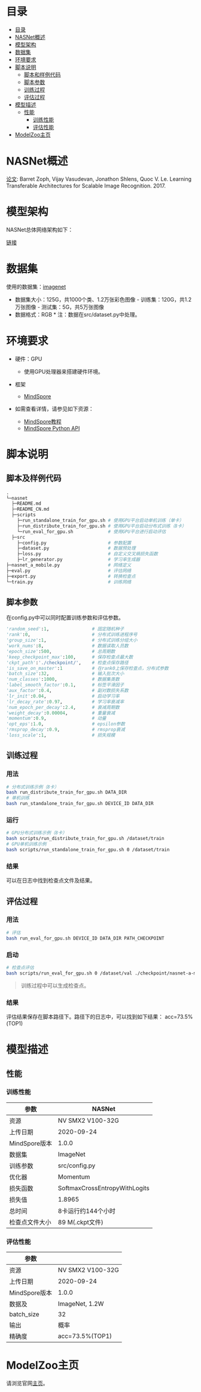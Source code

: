 # 目录

<!-- TOC -->

- [目录](#目录)
- [NASNet概述](#NASNet概述)
- [模型架构](#模型架构)
- [数据集](#数据集)
- [环境要求](#环境要求)
- [脚本说明](#脚本说明)
    - [脚本和样例代码](#脚本和样例代码)
    - [脚本参数](#脚本参数)
    - [训练过程](#训练过程)
    - [评估过程](#评估过程)
- [模型描述](#模型描述)
    - [性能](#性能)
        - [训练性能](#训练性能)
        - [评估性能](#评估性能)
- [ModelZoo主页](#modelzoo主页)

<!-- /TOC -->

# NASNet概述

[论文](https://arxiv.org/abs/1707.07012): Barret Zoph, Vijay Vasudevan, Jonathon Shlens, Quoc V. Le. Learning Transferable Architectures for Scalable Image Recognition. 2017.

# 模型架构

NASNet总体网络架构如下：

[链接](https://arxiv.org/abs/1707.07012)

# 数据集

使用的数据集：[imagenet](http://www.image-net.org/)

- 数据集大小：125G，共1000个类、1.2万张彩色图像
        - 训练集：120G，共1.2万张图像
        - 测试集：5G，共5万张图像
- 数据格式：RGB
        * 注：数据在src/dataset.py中处理。

# 环境要求

- 硬件：GPU
    - 使用GPU处理器来搭建硬件环境。

- 框架
    - [MindSpore](https://www.mindspore.cn/install)

- 如需查看详情，请参见如下资源：
    - [MindSpore教程](https://www.mindspore.cn/tutorials/zh-CN/master/index.html)
    - [MindSpore Python API](https://www.mindspore.cn/docs/api/zh-CN/master/index.html)

# 脚本说明

## 脚本及样例代码

```python
.
└─nasnet
  ├─README.md
  ├─README_CN.md
  ├─scripts
    ├─run_standalone_train_for_gpu.sh # 使用GPU平台启动单机训练（单卡）
    ├─run_distribute_train_for_gpu.sh # 使用GPU平台启动分布式训练（8卡）
    └─run_eval_for_gpu.sh             # 使用GPU平台进行启动评估
  ├─src
    ├─config.py                       # 参数配置
    ├─dataset.py                      # 数据预处理
    ├─loss.py                         # 自定义交叉熵损失函数
    ├─lr_generator.py                 # 学习率生成器
├─nasnet_a_mobile.py                  # 网络定义
├─eval.py                             # 评估网络
├─export.py                           # 转换检查点
└─train.py                            # 训练网络
```

## 脚本参数

在config.py中可以同时配置训练参数和评估参数。

```python
'random_seed':1,                # 固定随机种子
'rank':0,                       # 分布式训练进程序号
'group_size':1,                 # 分布式训练分组大小
'work_nums':8,                  # 数据读取人员数
'epoch_size':500,               # 总周期数
'keep_checkpoint_max':100,      # 保存检查点最大数
'ckpt_path':'./checkpoint/',    # 检查点保存路径
'is_save_on_master':1           # 在rank0上保存检查点，分布式参数
'batch_size':32,                # 输入批次大小
'num_classes':1000,             # 数据集类数
'label_smooth_factor':0.1,      # 标签平滑因子
'aux_factor':0.4,               # 副对数损失系数
'lr_init':0.04,                 # 启动学习率
'lr_decay_rate':0.97,           # 学习率衰减率
'num_epoch_per_decay':2.4,      # 衰减周期数
'weight_decay':0.00004,         # 重量衰减
'momentum':0.9,                 # 动量
'opt_eps':1.0,                  # epsilon参数
'rmsprop_decay':0.9,            # rmsprop衰减
'loss_scale':1,                 # 损失规模
```

## 训练过程

### 用法

```bash
# 分布式训练示例（8卡）
bash run_distribute_train_for_gpu.sh DATA_DIR
# 单机训练
bash run_standalone_train_for_gpu.sh DEVICE_ID DATA_DIR
```

### 运行

```bash
# GPU分布式训练示例（8卡）
bash scripts/run_distribute_train_for_gpu.sh /dataset/train
# GPU单机训练示例
bash scripts/run_standalone_train_for_gpu.sh 0 /dataset/train
```

### 结果

可以在日志中找到检查点文件及结果。

## 评估过程

### 用法

```bash
# 评估
bash run_eval_for_gpu.sh DEVICE_ID DATA_DIR PATH_CHECKPOINT
```

### 启动

```bash
# 检查点评估
bash scripts/run_eval_for_gpu.sh 0 /dataset/val ./checkpoint/nasnet-a-mobile-rank0-248_10009.ckpt
```

> 训练过程中可以生成检查点。

### 结果

评估结果保存在脚本路径下。路径下的日志中，可以找到如下结果：
acc=73.5%(TOP1)

# 模型描述

## 性能

### 训练性能

| 参数                       | NASNet                    |
| -------------------------- | ------------------------- |
| 资源                       | NV SMX2 V100-32G          |
| 上传日期                   | 2020-09-24                |
| MindSpore版本              | 1.0.0                     |
| 数据集                     | ImageNet                  |
| 训练参数                   | src/config.py             |
| 优化器                     | Momentum                  |
| 损失函数                   | SoftmaxCrossEntropyWithLogits       |
| 损失值                     | 1.8965                    |
| 总时间                     | 8卡运行约144个小时        |
| 检查点文件大小             | 89 M(.ckpt文件)           |

### 评估性能

| 参数                       |                           |
| -------------------------- | ------------------------- |
| 资源                       | NV SMX2 V100-32G          |
| 上传日期                   | 2020-09-24                |
| MindSpore版本              | 1.0.0                     |
| 数据及                     | ImageNet, 1.2W            |
| batch_size                 | 32                        |
| 输出                       | 概率                      |
| 精确度                     | acc=73.5%(TOP1)           |

# ModelZoo主页

请浏览官网[主页](https://gitee.com/mindspore/models)。
